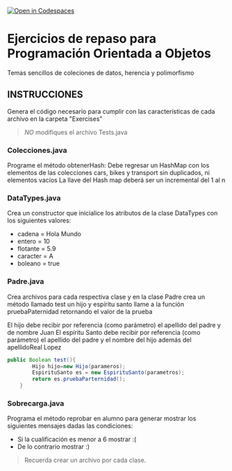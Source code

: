 [![Open in Codespaces](https://classroom.github.com/assets/launch-codespace-2972f46106e565e64193e422d61a12cf1da4916b45550586e14ef0a7c637dd04.svg)](https://classroom.github.com/open-in-codespaces?assignment_repo_id=15559348)
# Ejercicios de repaso para Programación Orientada a Objetos

Temas sencillos de coleciones de datos, herencia y polimorfismo

## INSTRUCCIONES  

Genera el código necesario para cumplir con las características de cada archivo en la carpeta "Exercises"

> *NO* modifiques el archivo Tests.java
### Colecciones.java
Programe el método obtenerHash: Debe regresar un HashMap con los elementos de las colecciones cars, bikes y transport sin duplicados, ni elementos vacíos
La llave del Hash map deberá ser un incremental del 1 al n

### DataTypes.java
Crea un constructor que inicialice los atributos de la clase DataTypes con los siguientes valores:
* cadena = Hola Mundo
* entero = 10
* flotante = 5.9
* caracter = A
* boleano = true

### Padre.java
Crea archivos para cada respectiva clase y en la clase Padre crea un método llamado test
un hijo y espíritu santo llame a la función pruebaPaternidad retornando el valor de la prueba

El hijo debe recibir por referencia (como parámetro) el apellido del padre y de nombre Juan
El espíritu Santo debe recibir por referencia (como parámetro) el apellido del padre y el nombre del hijo además del apellidoReal Lopez

```java
public Boolean test(){
        Hijo hijo=new Hijo(parameros);
        EspirituSanto es = new EspirituSanto(parametros);
        return es.pruebaParternidad();
    }
```

 

### Sobrecarga.java

Programa el método reprobar en alumno para generar mostrar los siguientes mensajes dadas las condiciones:
* Si la cualificación es menor a 6 mostrar :(
* De lo contrario mostrar :)

> Recuerda crear un archivo por cada clase.


 
